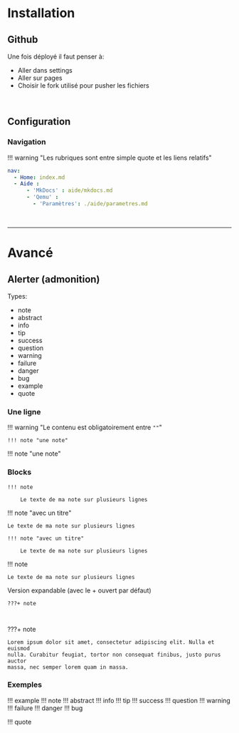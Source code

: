 # Installation
## Github
Une fois déployé il faut penser à:
- Aller dans settings
- Aller sur pages
- Choisir le fork utilisé pour pusher les fichiers

<br>

## Configuration
### Navigation
!!! warning "Les rubriques sont entre simple quote et les liens relatifs"

```yaml
nav:
  - Home: index.md
  - Aide :
      - 'MkDocs' : aide/mkdocs.md
      - 'Qemu' :
        - 'Paramètres': ./aide/parametres.md
```


<br>
<hr>

# Avancé
## Alerter (admonition)

Types:  
- note
- abstract
- info
- tip
- success
- question
- warning
- failure
- danger
- bug
- example
- quote

### Une ligne
!!! warning "Le contenu est obligatoirement entre `""`"

  
  
```
!!! note "une note"
```
!!! note "une note"



### Blocks
```
!!! note

    Le texte de ma note sur plusieurs lignes
```

!!! note "avec un titre"

    Le texte de ma note sur plusieurs lignes

```
!!! note "avec un titre"

    Le texte de ma note sur plusieurs lignes
```

!!! note

    Le texte de ma note sur plusieurs lignes



Version expandable (avec le + ouvert par défaut)
```
???+ note

    

```

???+ note

    Lorem ipsum dolor sit amet, consectetur adipiscing elit. Nulla et euismod
    nulla. Curabitur feugiat, tortor non consequat finibus, justo purus auctor
    massa, nec semper lorem quam in massa.

  
  
### Exemples
!!! example
!!! note
!!! abstract
!!! info
!!! tip
!!! success
!!! question
!!! warning
!!! failure
!!! danger
!!! bug

  
!!! quote

